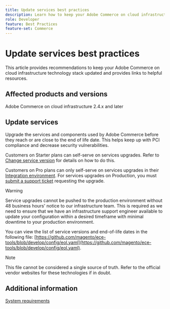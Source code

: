 ```yaml
---
title: Update services best practices
description: Learn how to keep your Adobe Commerce on cloud infrastructure technology stack updated.
role: Developer
feature: Best Practices
feature-set: Commerce
---
```


# Update services best practices

This article provides recommendations to keep your Adobe Commerce on cloud infrastructure technology stack updated and provides links to helpful resources. 

## Affected products and versions

Adobe Commerce on cloud infrastructure 2.4.x and later

## Update services

Upgrade the services and components used by Adobe Commerce before they reach or are close to the end of life date. This helps keep up with PCI compliance and decrease security vulnerabilities. 

Customers on Starter plans can self-serve on services upgrades. Refer to [Change service version](https://devdocs.magento.com/cloud/project/services.html#change-service-version) for details on how to do this.  

Customers on Pro plans can only self-serve on services upgrades in their [Integration environment](https://experienceleague.adobe.com/docs/commerce-knowledge-base/kb/announcements/commerce-announcements/integration-environment-enhancement-request-pro-and-starter.html). For services upgrades on Production, you must [submit a support ticket](https://experienceleague.adobe.com/docs/commerce-knowledge-base/kb/help-center-guide/magento-help-center-user-guide.html#submit-ticket) requesting the upgrade.

>[!WARNING]
>
>Service upgrades cannot be pushed to the production environment without 48 business hours' notice to our infrastructure team. This is required as we need to ensure that we have an infrastructure support engineer available to update your configuration within a desired timeframe with minimal downtime to your production environment.

You can view the list of service versions and end-of-life dates in the following file: [https://github.com/magento/ece-tools/blob/develop/config/eol.yaml](https://github.com/magento/ece-tools/blob/develop/config/eol.yaml).

>[!NOTE]
>
>This file cannot be considered a single source of truth. Refer to the official vendor websites for these technologies if in doubt.

## Additional information

[System requirements](../../../installation/system-requirements.md)
